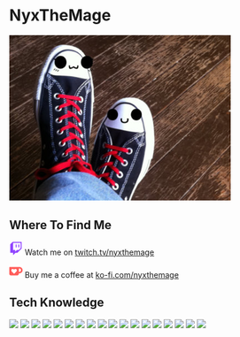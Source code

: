 # NyxTheMage
![image of NyxTheMage](images/me.jpg)

## Where To Find Me
<img height="24" width="24" src="images/twitch.svg" /> Watch me on [twitch.tv/nyxthemage](https://twitch.tv/nyxthemage)

<img height="24" width="24" src="images/kofi.svg" /> Buy me a coffee at [ko-fi.com/nyxthemage](https://ko-fi.com/nyxthemage)

## Tech Knowledge
![](https://img.shields.io/badge/Linux-informational?style=for-the-badge&logo=linux&logoColor=black&color=fcc624)
![](https://img.shields.io/badge/BSD-informational?style=for-the-badge&logo=freebsd&logoColor=white&color=ab2b28)
![](https://img.shields.io/badge/Mac-informational?style=for-the-badge&logo=apple&logoColor=white&color=999999)
![](https://img.shields.io/badge/Windows-informational?style=for-the-badge&logo=windows&logoColor=white&color=0078d6)
![](https://img.shields.io/badge/Bash-informational?style=for-the-badge&logo=gnu-bash&logoColor=white&color=4eaa25)
![](https://img.shields.io/badge/C%2FC++-informational?style=for-the-badge&logo=cplusplus&logoColor=white&color=00599c)
![](https://img.shields.io/badge/C%23-informational?style=for-the-badge&logo=csharp&logoColor=white&color=239120)
![](https://img.shields.io/badge/HTML5-informational?style=for-the-badge&logo=html5&logoColor=white&color=E34F26)
![](https://img.shields.io/badge/CSS3-informational?style=for-the-badge&logo=css3&logoColor=white&color=1572B6)
![](https://img.shields.io/badge/Javascript-informational?style=for-the-badge&logo=javascript&logoColor=black&color=f7df1e)
![](https://img.shields.io/badge/JQuery-informational?style=for-the-badge&logo=jquery&logoColor=white&color=0769AD)
![](https://img.shields.io/badge/PHP-informational?style=for-the-badge&logo=php&logoColor=white&color=777bb4)
![](https://img.shields.io/badge/Python-informational?style=for-the-badge&logo=python&logoColor=white&color=3776AB)
![](https://img.shields.io/badge/MySQL-informational?style=for-the-badge&logo=mysql&logoColor=white&color=4479a1)
![](https://img.shields.io/badge/Node.js-informational?style=for-the-badge&logo=nodedotjs&logoColor=white&color=339933)
![](https://img.shields.io/badge/Express-informational?style=for-the-badge&logo=express&logoColor=white&color=000000)
![](https://img.shields.io/badge/Angular-informational?style=for-the-badge&logo=angular&logoColor=white&color=DD0031)
![](https://img.shields.io/badge/MongoDB-informational?style=for-the-badge&logo=mongodb&logoColor=white&color=47A248)

